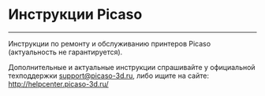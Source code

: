 # Инструкции Picaso
---

Инструкции по ремонту и обслуживанию принтеров Picaso (актуальность не гарантируется).

Дополнительные и актуальные инструкции спрашивайте у официальной техподдержки support@picaso-3d.ru, либо ищите на сайте: http://helpcenter.picaso-3d.ru/
